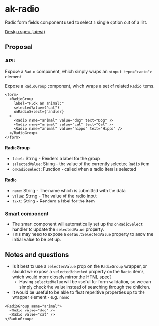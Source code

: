 # ak-radio

Radio form fields component used to select a single option out of a list.

[Design spec (latest)](https://extranet.atlassian.com/display/ADG/Radios+product)

## Proposal

### API:

Expose a `Radio` component, which simply wraps an `<input type="radio">` element.

Expose a `RadioGroup` component, which wraps a set of related `Radio` items.

```
<form>
  <RadioGroup
    label="Pick an animal:"
    selectedValue={"cat"}
    onRadioSelect={handler}
  >
    <Radio name="animal" value="dog" text="Dog" />
    <Radio name="animal" value="cat" text="Cat" />
    <Radio name="animal" value="hippo" text="Hippo" />
  </RadioGroup>
</form>
```

#### RadioGroup

* `label`: String - Renders a label for the group
* `selectedValue`: String - the value of the currently selected `Radio` item
* `onRadioSelect`: Function - called when a radio item is selected

#### Radio

* `name`: String - The name which is submitted with the data
* `value`: String - The value of the radio input
* `text`: String - Renders a label for the item

### Smart component

* The smart component will automatically set up the `onRadioSelect` handler to update the `selectedValue` property.
* This may need to expose a `defaultSelectedValue` property to allow the initial value to be set up.

## Notes and questions

* Is it best to use a `selectedValue` prop on the `RadioGroup` wrapper, or should we expose a `selected`/`checked` property on the `Radio` items, which would more closely mirror the HTML spec?
   * Having `selectedValue` will be useful for form validation, so we can simply check the value instead of searching through the children.
* It would be useful to be able to float repetitive properties up to the wrapper element - e.g. `name`:

```
<RadioGroup name="animal">
  <Radio value="dog" />
  <Radio value="cat" />
</RadioGroup>
```
